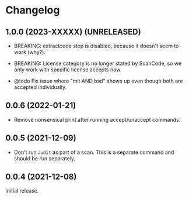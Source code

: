 # Changelog

## 1.0.0 (2023-XXXXX) (UNRELEASED)

-  BREAKING: extractcode step is disabled, because it doesn't seem to work (why?).
-  BREAKING: License category is no longer stated by ScanCode, so we only work
   with specific license accepts now.

-  @todo Fix issue where "mit AND bsd" shows up even though both are accepted
   individually.

## 0.0.6 (2022-01-21)

-  Remove nonsensical print after running accept/unaccept commands.

## 0.0.5 (2021-12-09)

-  Don't run `audit` as part of a scan. This is a separate command and should
   be run separately.

## 0.0.4 (2021-12-08)

Initial release.
